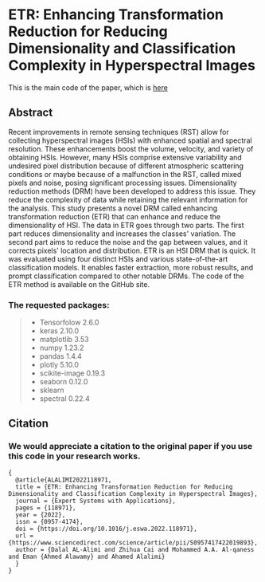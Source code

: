 # ETR: Enhancing Transformation Reduction for Reducing Dimensionality and Classification Complexity in Hyperspectral Images 

This is the main code of the paper, which is [here](https://www.sciencedirect.com/science/article/abs/pii/S0957417422019893)

## Abstract
Recent improvements in remote sensing techniques (RST) allow for collecting hyperspectral images (HSIs) with enhanced spatial and spectral resolution. These enhancements boost the volume, velocity, and variety of obtaining HSIs. However, many HSIs comprise extensive variability and undesired pixel distribution because of different atmospheric scattering conditions or maybe because of a malfunction in the RST, called mixed pixels and noise, posing significant processing issues. Dimensionality reduction methods (DRM) have been developed to address this issue. They reduce the complexity of data while retaining the relevant information for the analysis. This study presents a novel DRM called enhancing transformation reduction (ETR) that can enhance and reduce the dimensionality of HSI. The data in ETR goes through two parts. The first part reduces dimensionality and increases the classes' variation. The second part aims to reduce the noise and the gap between values, and it corrects pixels' location and distribution. ETR is an HSI DRM that is quick. It was evaluated using four distinct HSIs and various state-of-the-art classification models. It enables faster extraction, more robust results, and prompt classification compared to other notable DRMs. The code of the ETR method is available on the GitHub site.

### The requested packages:
 
  
> - Tensorfolow 2.6.0 
> - keras 2.10.0 
> - matplotlib 3.53 
> - numpy 1.23.2 
> - pandas 1.4.4 
> - plotly 5.10.0 
> - scikite-image 0.19.3 
> - seaborn 0.12.0 
> - sklearn 
> - spectral 0.22.4 


## Citation
### We would appreciate a citation to the original paper if you use this code in your research works.
```
{
  @article{ALALIMI2022118971,
  title = {ETR: Enhancing Transformation Reduction for Reducing Dimensionality and Classification Complexity in Hyperspectral Images},
  journal = {Expert Systems with Applications},
  pages = {118971},
  year = {2022},
  issn = {0957-4174},
  doi = {https://doi.org/10.1016/j.eswa.2022.118971},
  url = {https://www.sciencedirect.com/science/article/pii/S0957417422019893},
  author = {Dalal AL-Alimi and Zhihua Cai and Mohammed A.A. Al-qaness and Eman {Ahmed Alawamy} and Ahamed Alalimi}
  }
}
```
